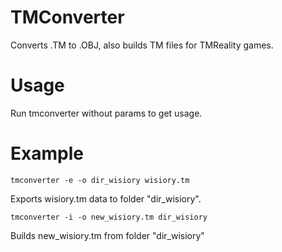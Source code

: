 # TMConverter
Converts .TM to .OBJ, also builds TM files for TMReality games.

# Usage
Run tmconverter without params to get usage.

# Example
`tmconverter -e -o dir_wisiory wisiory.tm`

Exports wisiory.tm data to folder "dir_wisiory".

`tmconverter -i -o new_wisiory.tm dir_wisiory`

Builds new_wisiory.tm from folder "dir_wisiory"
